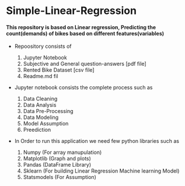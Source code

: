 # Simple-Linear-Regression
#### This repository is based on Linear regression, Predicting the count(demands) of bikes based on different features(variables)

* Repoository consists of 
  1. Jupyter Notebook 
  2. Subjective and General question-answers [pdf file]
  3. Rented Bike Dataset [csv file]
  4. Readme.md fil
  
* Jupyter notebook consists the complete process such as
  1. Data Cleaning
  2. Data Analysis
  3. Data Pre-Processing
  4. Data Modeling
  5. Model Assumption
  6. Preediction
  
 * In Order to run this application we need few python libraries such as
   1. Numpy        (For array manupulation)
   2. Matplotlib    (Graph and plots)
   3. Pandas        (DataFrame Library)
   4. Sklearn       (For building Linear Regression Machine learning Model)
   5. Statsmodels   (For Assumption)
 
